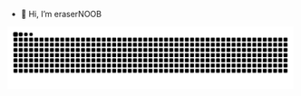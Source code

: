 - 👋 Hi, I’m eraserNOOB
<picture>
  <source media="(prefers-color-scheme: dark)" srcset="https://raw.githubusercontent.com/Peter-JXL/Peter-JXL/output/github-contribution-grid-snake-dark.svg">
  <source media="(prefers-color-scheme: light)" srcset="https://raw.githubusercontent.com/Peter-JXL/Peter-JXL/output/github-contribution-grid-snake.svg">
  <img alt="github contribution grid snake animation" src="https://raw.githubusercontent.com/Peter-JXL/Peter-JXL/output/github-contribution-grid-snake.svg">
</picture>

<!---
erasernoob/erasernoob is a ✨ special ✨ repository because its `README.md` (this file) appears on your GitHub profile.
You can click the Preview link to take a look at your changes.
--->

